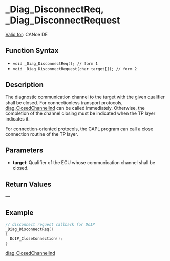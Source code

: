 # _Diag_DisconnectReq, _Diag_DisconnectRequest

[Valid for](../../../Shared/FeatureAvailability.md):  CANoe DE

## Function Syntax

- `void _Diag_DisconnectReq(); // form 1`
- `void _Diag_DisconnectRequest(char target[]); // form 2`

## Description

The diagnostic communication channel to the target with the given qualifier shall be closed. For connectionless transport protocols, [diag_ClosedChannelInd](CAPLfunctionDiagClosedChannelInd.md) can be called immediately. Otherwise, the completion of the channel closing must be indicated when the TP layer indicates it.

For connection-oriented protocols, the CAPL program can call a close connection routine of the TP layer.

## Parameters

- **target**: Qualifier of the ECU whose communication channel shall be closed.

## Return Values

—

## Example

```c
// disconnect request callback for DoIP
_Diag_DisconnectReq()
{
  DoIP_CloseConnection();
}
```

[diag_ClosedChannelInd](CAPLfunctionDiagClosedChannelInd.md)
